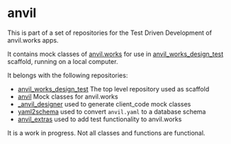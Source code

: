 anvil
================================
This is part of a set of repositories for the Test Driven Development of anvil.works apps.

It contains mock classes of [anvil.works](https://anvil.works/docs/api) for use in  [anvil_works_design_test](https://github.com/benlawraus/anvil_works_design_test)
scaffold, running on a local computer.

It belongs with the following repositories:

- [anvil_works_design_test](https://github.com/benlawraus/anvil_works_design_test)
The top level repository used as scaffold
- [anvil](https://github.com/benlawraus/anvil) Mock classes for anvil.works
- [_anvil_designer](https://github.com/benlawraus/_anvil_designer)
used to generate client_code mock classes
- [yaml2schema](https://github.com/benlawraus/yaml2schema)
used to convert `anvil.yaml` to a database schema
- [anvil_extras](https://github.com/benlawraus/anvil_extras)
used to add test functionality to anvil.works




It is a work in progress. Not all classes and functions are functional.
